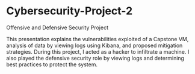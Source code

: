 # Cybersecurity-Project-2
Offensive and Defensive Security Project

This presentation explains the vulnerabilities exploited of a Capstone VM, analysis of data by viewing logs using Kibana, and proposed mitigation strategies.
During this project, I acted as a hacker to infiltrate a machine. I also played the defensive security role by viewing logs and determining best practices to protect the system.
